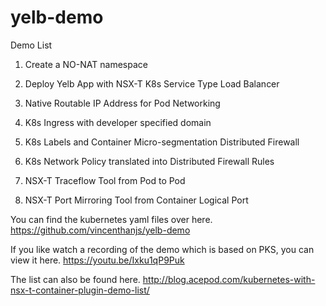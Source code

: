 # yelb-demo

Demo List 

1. Create a NO-NAT namespace

2. Deploy Yelb App with NSX-T K8s Service Type Load Balancer

3. Native Routable IP Address for Pod Networking

4. K8s Ingress with developer specified domain

5. K8s Labels and Container Micro-segmentation Distributed Firewall

6. K8s Network Policy translated into Distributed Firewall Rules

7. NSX-T Traceflow Tool from Pod to Pod

8. NSX-T Port Mirroring Tool  from Container Logical Port

You can find the kubernetes yaml files over here. https://github.com/vincenthanjs/yelb-demo

If you like watch a recording of the demo which is based on PKS, you can view it here.
https://youtu.be/Ixku1qP9Puk 


The list can also be found here. 
http://blog.acepod.com/kubernetes-with-nsx-t-container-plugin-demo-list/ 
